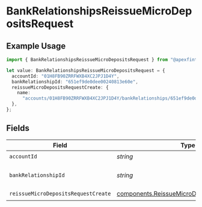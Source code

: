 # BankRelationshipsReissueMicroDepositsRequest

## Example Usage

```typescript
import { BankRelationshipsReissueMicroDepositsRequest } from "@apexfintechsolutions/ascend-sdk/models/operations";

let value: BankRelationshipsReissueMicroDepositsRequest = {
  accountId: "01H8FB90ZRRFWXB4XC2JPJ1D4Y",
  bankRelationshipId: "651ef9de0dee00240813e60e",
  reissueMicroDepositsRequestCreate: {
    name:
      "accounts/01H8FB90ZRRFWXB4XC2JPJ1D4Y/bankRelationships/651ef9de0dee00240813e60e",
  },
};
```

## Fields

| Field                                                                                                        | Type                                                                                                         | Required                                                                                                     | Description                                                                                                  | Example                                                                                                      |
| ------------------------------------------------------------------------------------------------------------ | ------------------------------------------------------------------------------------------------------------ | ------------------------------------------------------------------------------------------------------------ | ------------------------------------------------------------------------------------------------------------ | ------------------------------------------------------------------------------------------------------------ |
| `accountId`                                                                                                  | *string*                                                                                                     | :heavy_check_mark:                                                                                           | The account id.                                                                                              | 01H8FB90ZRRFWXB4XC2JPJ1D4Y                                                                                   |
| `bankRelationshipId`                                                                                         | *string*                                                                                                     | :heavy_check_mark:                                                                                           | The bankRelationship id.                                                                                     | 651ef9de0dee00240813e60e                                                                                     |
| `reissueMicroDepositsRequestCreate`                                                                          | [components.ReissueMicroDepositsRequestCreate](../../models/components/reissuemicrodepositsrequestcreate.md) | :heavy_check_mark:                                                                                           | N/A                                                                                                          |                                                                                                              |